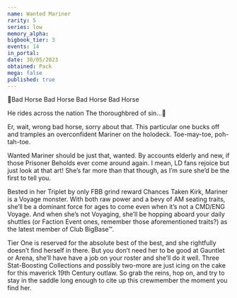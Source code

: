 ```yaml
---
name: Wanted Mariner
rarity: 5
series: low
memory_alpha:
bigbook_tier: 3
events: 14
in_portal:
date: 30/05/2023
obtained: Pack
mega: false
published: true
---
```


🎵Bad Horse
Bad Horse
Bad Horse
Bad Horse

He rides across the nation
The thoroughbred of sin…🎵

Er, wait, wrong bad horse, sorry about that. This particular one bucks off and tramples an overconfident Mariner on the holodeck. Toe-may-toe, poh-tah-toe.

Wanted Mariner should be just that, wanted. By accounts elderly and new, if those Prisoner Beholds ever come around again. I mean, LD fans rejoice but just look at that art! She’s far more than that though, as I’m sure she’d be the first to tell you.

Bested in her Triplet by only FBB grind reward Chances Taken Kirk, Mariner is a Voyage monster. With both raw power and a bevy of AM seating traits, she’ll be a dominant force for ages to come even when it’s not a CMD/ENG Voyage. And when she’s not Voyaging, she’ll be hopping aboard your daily shuttles (or Faction Event ones, remember those aforementioned traits?) as the latest member of Club BigBase™.

Tier One is reserved for the absolute best of the best, and she rightfully doesn’t find herself in there. But you don’t need her to be good at Gauntlet or Arena, she’ll have have a job on your roster and she’ll do it well. Three Stat-Boosting Collections and possibly two-more are just icing on the cake for this maverick 19th Century outlaw. So grab the reins, hop on, and try to stay in the saddle long enough to cite up this crewmember the moment you find her.

